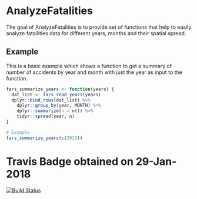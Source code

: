 # AnalyzeFatalities

The goal of AnalyzeFatalities is to provide set of functions that help to easily analyze fatailities data for different years, months and their spatial spread.

## Example

This is a basic example which shows a function to get a summary of number of accidents by year and month with just the year as input to the function.

``` r
fars_summarize_years <- function(years) {
  dat_list <- fars_read_years(years)
  dplyr::bind_rows(dat_list) %>%
    dplyr::group_by(year, MONTH) %>%
    dplyr::summarize(n = n()) %>%
    tidyr::spread(year, n)
}

# Example
fars_summarize_years(c(2013))

```
# Travis Badge obtained on 29-Jan-2018
[![Build Status](https://travis-ci.org/amolz/AnalyzeFatalities.svg?branch=master)](https://travis-ci.org/amolz/AnalyzeFatalities)
